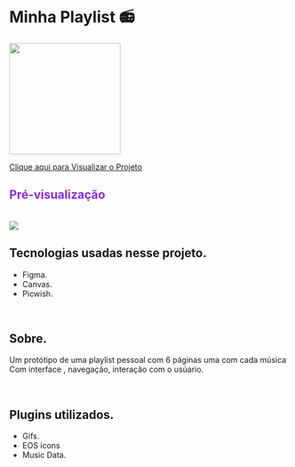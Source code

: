 # Minha Playlist 📻

<img width = '200px' src = 'https://cdn.discordapp.com/attachments/775040352004472833/1012195357104549888/picwish.png' alt =''>

  <a href="https://www.figma.com/proto/GqJD8OKJKsbsLafEI0xrOM/P%C3%A1gina-Album-de-m%C3%BAsica?node-id=1%3A2&scaling=contain&page-id=0%3A1&starting-point-node-id=1%3A2">    Clique aqui para Visualizar o Projeto</a>
  
  <h2 style="color: blueviolet;">Pré-visualização</h2> <br>
  
  <img src="https://cdn.discordapp.com/attachments/773372240686350356/1023471762333257750/print_minha_pagina_de_musica.png">

 <h2>Tecnologias usadas nesse projeto.</h2>
 
 <ul>
  <li>Figma.</li>
  <li>Canvas.</li>
  <li>Picwish.</li>
</ul>
<br>

 <h2>Sobre.</h2>
 
<p>
  Um protótipo de uma playlist pessoal com 6 páginas uma com cada música <br>
  Com interface , navegação, interação com o usúario. 
</p> <br>

<h2>Plugins utilizados.</h2>

 <ul>
  <li>Gifs.</li>
  <li>EOS icons</li>
  <li>Music Data.</li>
</ul>

